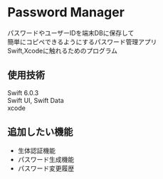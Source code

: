 # Password Manager
パスワードやユーザーIDを端末DBに保存して  
簡単にコピペできるようにするパスワード管理アプリ  
Swift,Xcodeに触れるためのプログラム  

## 使用技術
Swift 6.0.3  
 Swift UI, Swift Data  
xcode

## 追加したい機能
- 生体認証機能
- パスワード生成機能
- パスワード変更履歴
